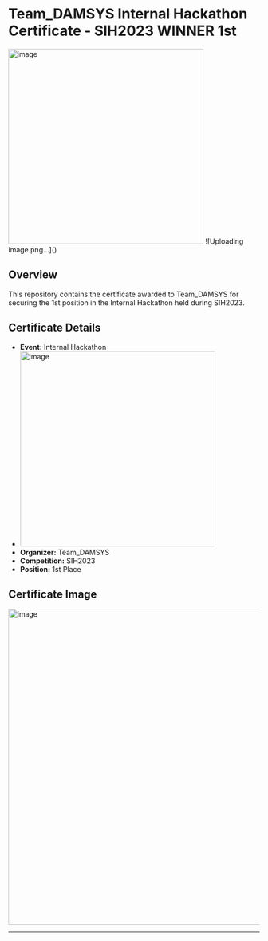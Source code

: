 # Team_DAMSYS Internal Hackathon Certificate - SIH2023 WINNER 1st
<img width="391" alt="image" src="https://github.com/Yashsharma009/Smoke_fire/assets/116294789/6e4f379c-5424-45a8-a1a8-f08e7d051150">
![Uploading image.png…]()

## Overview
This repository contains the certificate awarded to Team_DAMSYS for securing the 1st position in the Internal Hackathon held during SIH2023.

## Certificate Details
- **Event:** Internal Hackathon
- <img width="391" alt="image" src="https://github.com/Yashsharma009/Smoke_fire/assets/116294789/c4711247-2918-40ec-bb97-54bec20c7b9c">
- **Organizer:** Team_DAMSYS
- **Competition:** SIH2023
- **Position:** 1st Place

## Certificate Image
<img width="633" alt="image" src="https://github.com/Yashsharma009/Smoke_fire/assets/116294789/84093acb-a1dc-4878-a21d-5c352f5ae0a0">


---

